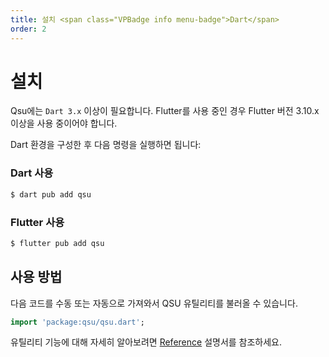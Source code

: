 ```yaml
---
title: 설치 <span class="VPBadge info menu-badge">Dart</span>
order: 2
---
```


# 설치 <Badge type="info" text="Dart" />

Qsu에는 `Dart 3.x` 이상이 필요합니다. Flutter를 사용 중인 경우 Flutter 버전 3.10.x 이상을 사용 중이어야 합니다.

Dart 환경을 구성한 후 다음 명령을 실행하면 됩니다:

### Dart 사용

```bash
$ dart pub add qsu
```

### Flutter 사용

```bash
$ flutter pub add qsu
```

## 사용 방법

다음 코드를 수동 또는 자동으로 가져와서 QSU 유틸리티를 불러올 수 있습니다.

```dart
import 'package:qsu/qsu.dart';
```

유틸리티 기능에 대해 자세히 알아보려면 [Reference](/ko/reference/index.md) 설명서를 참조하세요.
